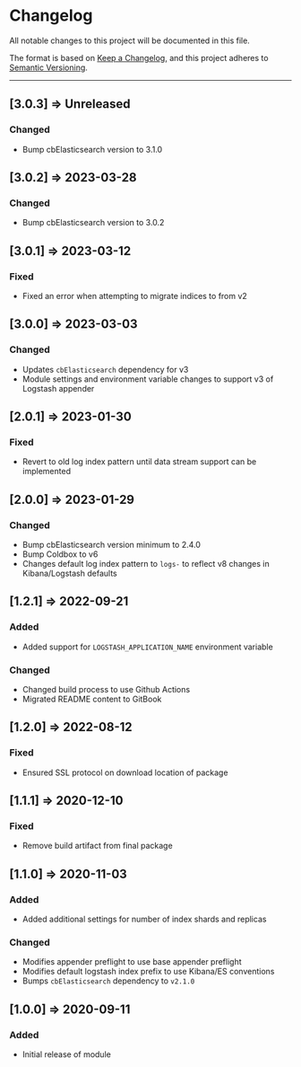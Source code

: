 # Changelog

All notable changes to this project will be documented in this file.

The format is based on [Keep a Changelog](https://keepachangelog.com/en/1.0.0/),
and this project adheres to [Semantic Versioning](https://semver.org/spec/v2.0.0.html).

----
## [3.0.3] => Unreleased
### Changed
* Bump cbElasticsearch version to 3.1.0

## [3.0.2] => 2023-03-28
### Changed
* Bump cbElasticsearch version to 3.0.2

## [3.0.1] => 2023-03-12
### Fixed
* Fixed an error when attempting to migrate indices to from v2

## [3.0.0] => 2023-03-03
### Changed
* Updates `cbElasticsearch` dependency for v3
* Module settings and environment variable changes to support v3 of Logstash appender

## [2.0.1] => 2023-01-30

### Fixed
* Revert to old log index pattern until data stream support can be implemented

## [2.0.0] => 2023-01-29
### Changed
* Bump cbElasticsearch version minimum to 2.4.0
* Bump Coldbox to v6
* Changes default log index pattern to `logs-` to reflect v8 changes in Kibana/Logstash defaults
## [1.2.1] => 2022-09-21
### Added
* Added support for `LOGSTASH_APPLICATION_NAME` environment variable
### Changed
* Changed build process to use Github Actions
* Migrated README content to GitBook
## [1.2.0] => 2022-08-12
### Fixed
* Ensured SSL protocol on download location of package

## [1.1.1] => 2020-12-10
### Fixed
* Remove build artifact from final package

## [1.1.0] => 2020-11-03
### Added
* Added additional settings for number of index shards and replicas

### Changed
* Modifies appender preflight to use base appender preflight
* Modifies default logstash index prefix to use Kibana/ES conventions
* Bumps `cbElasticsearch` dependency to `v2.1.0`

## [1.0.0] => 2020-09-11

### Added
* Initial release of module